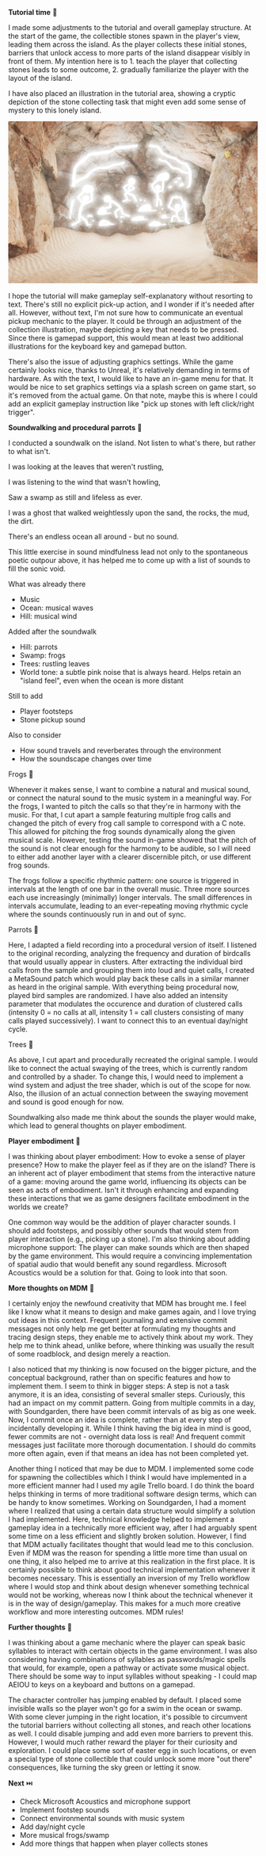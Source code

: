 **Tutorial time** 📖

I made some adjustments to the tutorial and overall gameplay structure. At the start of the game, the collectible stones spawn in the player's view, leading them across the island. As the player collects these initial stones, barriers that unlock access to more parts of the island disappear visibly in front of them. My intention here is to 1. teach the player that collecting stones leads to some outcome, 2. gradually familiarize the player with the layout of the island.

I have also placed an illustration in the tutorial area, showing a cryptic depiction of the stone collecting task that might even add some sense of mystery to this lonely island.

![](attachments/Pasted%20image%2020240325110056.png)

I hope the tutorial will make gameplay self-explanatory without resorting to text. There's still no explicit pick-up action, and I wonder if it's needed after all. However, without text, I'm not sure how to communicate an eventual pickup mechanic to the player. It could be through an adjustment of the collection illustration, maybe depicting a key that needs to be pressed. Since there is gamepad support, this would mean at least two additional illustrations for the keyboard key and gamepad button.

There's also the issue of adjusting graphics settings. While the game certainly looks nice, thanks to Unreal, it's relatively demanding in terms of hardware. As with the text, I would like to have an in-game menu for that. It would be nice to set graphics settings via a splash screen on game start, so it's removed from the actual game. On that note, maybe this is where I could add an explicit gameplay instruction like "pick up stones with left click/right trigger".


**Soundwalking and procedural parrots** 🚶

I conducted a soundwalk on the island. Not listen to what's there, but rather to what isn't.

I was looking at the leaves that weren't rustling,

I was listening to the wind that wasn't howling,

Saw a swamp as still and lifeless as ever.


I was a ghost that walked weightlessly upon the sand,
the rocks, the mud, the dirt.


There's an endless ocean all around - but no sound.


This little exercise in sound mindfulness lead not only to the spontaneous poetic outpour above, it has helped me to come up with a list of sounds to fill the sonic void.

What was already there
- Music
- Ocean: musical waves
- Hill: musical wind

Added after the soundwalk
- Hill: parrots
- Swamp: frogs
- Trees: rustling leaves
- World tone: a subtle pink noise that is always heard. Helps retain an "island feel", even when the ocean is more distant

Still to add
- Player footsteps
- Stone pickup sound

Also to consider
- How sound travels and reverberates through the environment
- How the soundscape changes over time

Frogs 🐸

Whenever it makes sense, I want to combine a natural and musical sound, or connect the natural sound to the music system in a meaningful way. For the frogs, I wanted to pitch the calls so that they're in harmony with the music. For that, I cut apart a sample featuring multiple frog calls and changed the pitch of every frog call sample to correspond with a C note. This allowed for pitching the frog sounds dynamically along the given musical scale. However, testing the sound in-game showed that the pitch of the sound is not clear enough for the harmony to be audible, so I will need to either add another layer with a clearer discernible pitch, or use different frog sounds.

The frogs follow a specific rhythmic pattern: one source is triggered in intervals at the length of one bar in the overall music. Three more sources each use increasingly (minimally) longer intervals. The small differences in intervals accumulate, leading to an ever-repeating moving rhythmic cycle where the sounds continuously run in and out of sync.

Parrots 🦜

Here, I adapted a field recording into a procedural version of itself. I listened to the original recording, analyzing the frequency and duration of birdcalls that would usually appear in clusters. After extracting the individual bird calls from the sample and grouping them into loud and quiet calls, I created a MetaSound patch which would play back these calls in a similar manner as heard in the original sample. With everything being procedural now, played bird samples are randomized. I have also added an intensity parameter that modulates the occurence and duration of clustered calls (intensity 0 = no calls at all, intensity 1 = call clusters consisting of many calls played successively). I want to connect this to an eventual day/night cycle.

Trees 🌴

As above, I cut apart and procedurally recreated the original sample. I would like to connect the actual swaying of the trees, which is currently random and controlled by a shader. To change this, I would need to implement a wind system and adjust the tree shader, which is out of the scope for now. Also, the illusion of an actual connection between the swaying movement and sound is good enough for now.

Soundwalking also made me think about the sounds the player would make, which lead to general thoughts on player embodiment.


**Player embodiment** 🧘

I was thinking about player embodiment: How to evoke a sense of player presence? How to make the player feel as if they are on the island? There is an inherent act of player embodiment that stems from the interactive nature of a game: moving around the game world, influencing its objects can be seen as acts of embodiment. Isn't it through enhancing and expanding these interactions that we as game designers facilitate embodiment in the worlds we create?

One common way would be the addition of player character sounds. I should add footsteps, and possibly other sounds that would stem from player interaction (e.g., picking up a stone). I'm also thinking about adding microphone support: The player can make sounds which are then shaped by the game environment. This would require a convincing implementation of spatial audio that would benefit any sound regardless. Microsoft Acoustics would be a solution for that. Going to look into that soon.


**More thoughts on MDM** 📄

I certainly enjoy the newfound creativity that MDM has brought me. I feel like I know what it means to design and make games again, and I love trying out ideas in this context. Frequent journaling and extensive commit messages not only help me get better at formulating my thoughts and tracing design steps, they enable me to actively think about my work. They help me to think ahead, unlike before, where thinking was usually the result of some roadblock, and design merely a reaction.

I also noticed that my thinking is now focused on the bigger picture, and the conceptual background, rather than on specific features and how to implement them. I seem to think in bigger steps: A step is not a task anymore, it is an idea, consisting of several smaller steps. Curiously, this had an impact on my commit pattern. Going from multiple commits in a day, with Soundgarden, there have been commit intervals of as big as one week. Now, I commit once an idea is complete, rather than at every step of incidentally developing it. While I think having the big idea in mind is good, fewer commits are not - overnight data loss is real! And frequent commit messages just facilitate more thorough documentation. I should do commits more often again, even if that means an idea has not been completed yet.

Another thing I noticed that may be due to MDM. I implemented some code for spawning the collectibles which I think I would have implemented in a more efficient manner had I used my agile Trello board. I do think the board helps thinking in terms of more traditional software design terms, which can be handy to know sometimes.
Working on Soundgarden, I had a moment where I realized that using a certain data structure would simplify a solution I had implemented. Here, technical knowledge helped to implement a gameplay idea in a technically more efficient way, after I had arguably spent some time on a less efficient and slightly broken solution. 
However, I find that MDM actually facilitates thought that would lead me to this conclusion. Even if MDM was the reason for spending a little more time than usual on one thing, it also helped me to arrive at this realization in the first place. It is certainly possible to think about good technical implementation whenever it becomes necessary.
This is essentially an inversion of my Trello workflow where I would stop and think about design whenever something technical would not be working, whereas now I think about the technical whenever it is in the way of design/gameplay. This makes for a much more creative workflow and more interesting outcomes. MDM rules!


**Further thoughts** 💭

I was thinking about a game mechanic where the player can speak basic syllables to interact with certain objects in the game environment. I was also considering having combinations of syllables as passwords/magic spells that would, for example, open a pathway or activate some musical object. There should be some way to input syllables without speaking - I could map AEIOU to keys on a keyboard and buttons on a gamepad.

The character controller has jumping enabled by default. I placed some invisible walls so the player won't go for a swim in the ocean or swamp. With some clever jumping in the right location, it's possible to circumvent the tutorial barriers without collecting all stones, and reach other locations as well. I could disable jumping and add even more barriers to prevent this. However, I would much rather reward the player for their curiosity and exploration. I could place some sort of easter egg in such locations, or even a special type of stone collectible that could unlock some more "out there" consequences, like turning the sky green or letting it snow.


**Next** ⏭️
- Check Microsoft Acoustics and microphone support
- Implement footstep sounds
- Connect environmental sounds with music system
- Add day/night cycle
- More musical frogs/swamp
- Add more things that happen when player collects stones